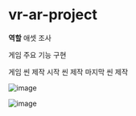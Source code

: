 # vr-ar-project

**역할**
애셋 조사

게임 주요 기능 구현

게임 씬 제작
시작 씬 제작
마지막 씬 제작

![image](https://user-images.githubusercontent.com/74764725/122208147-ea5d2800-cedd-11eb-9627-ee2fd7598285.png)

![image](https://user-images.githubusercontent.com/74764725/122208322-1ed0e400-cede-11eb-9e11-e0179f034627.png)

